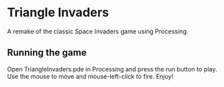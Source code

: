 # Triangle Invaders
A remake of the classic Space Invaders game using Processing.

## Running the game
Open TriangleInvaders.pde in Processing and press the run button to play. Use the mouse to move and mouse-left-click to fire. Enjoy!
